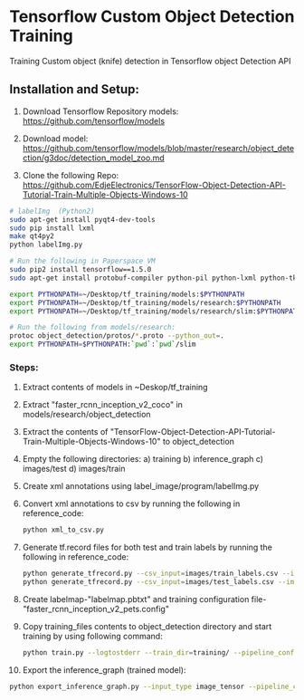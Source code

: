 # Tensorflow Custom Object Detection Training
Training Custom object (knife) detection in Tensorflow object Detection API

## Installation and Setup:
1. Download Tensorflow Repository models:
   https://github.com/tensorflow/models


2. Download model:
   https://github.com/tensorflow/models/blob/master/research/object_detection/g3doc/detection_model_zoo.md

 
3. Clone the following Repo:
   https://github.com/EdjeElectronics/TensorFlow-Object-Detection-API-Tutorial-Train-Multiple-Objects-Windows-10


```bash
# labelImg  (Python2)
sudo apt-get install pyqt4-dev-tools
sudo pip install lxml
make qt4py2
python labelImg.py

# Run the following in Paperspace VM
sudo pip2 install tensorflow==1.5.0
sudo apt-get install protobuf-compiler python-pil python-lxml python-tk

export PYTHONPATH=~/Desktop/tf_training/models:$PYTHONPATH
export PYTHONPATH=~/Desktop/tf_training/models/research:$PYTHONPATH
export PYTHONPATH=~/Desktop/tf_training/models/research/slim:$PYTHONPATH

# Run the following from models/research:
protoc object_detection/protos/*.proto --python_out=.
export PYTHONPATH=$PYTHONPATH:`pwd`:`pwd`/slim
```
### Steps:
1. Extract contents of models in ~Deskop/tf_training
2. Extract "faster_rcnn_inception_v2_coco" in models/research/object_detection
3. Extract the contents of "TensorFlow-Object-Detection-API-Tutorial-Train-Multiple-Objects-Windows-10" to object_detection
4. Empty the following directories:
   a) training
   b) inference_graph
   c) images/test
   d) images/train
5. Create xml annotations using label_image/program/labelImg.py
6. Convert xml annotations to csv by running the following in reference_code:
   ```bash
   python xml_to_csv.py
   ```
7. Generate tf.record files for both test and train labels by running the following in reference_code:
   ```bash
   python generate_tfrecord.py --csv_input=images/train_labels.csv --image_dir=images/train --output_path=train.record
   python generate_tfrecord.py --csv_input=images/test_labels.csv --image_dir=images/test --output_path=test.record
   ```
8. Create labelmap-"labelmap.pbtxt" and training configuration file-"faster_rcnn_inception_v2_pets.config"

9. Copy training_files contents to object_detection directory and start training by using following command:
   ```bash
   python train.py --logtostderr --train_dir=training/ --pipeline_config_path=training/faster_rcnn_inception_v2_pets.config
   ```

10. Export the inference_graph (trained model):
   ```bash
   python export_inference_graph.py --input_type image_tensor --pipeline_config_path training/faster_rcnn_inception_v2_pets.config --trained_checkpoint_prefix training/model.ckpt-XXXX --output_directory inference_graph
   ```
